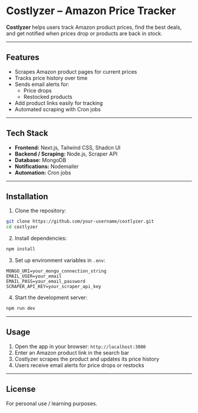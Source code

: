 # Costlyzer – Amazon Price Tracker

**Costlyzer** helps users track Amazon product prices, find the best deals, and get notified when prices drop or products are back in stock.  

---

## Features

- Scrapes Amazon product pages for current prices  
- Tracks price history over time  
- Sends email alerts for:  
  - Price drops  
  - Restocked products  
- Add product links easily for tracking  
- Automated scraping with Cron jobs  

---

## Tech Stack

- **Frontend:** Next.js, Tailwind CSS, Shadcn UI  
- **Backend / Scraping:** Node.js, Scraper API  
- **Database:** MongoDB  
- **Notifications:** Nodemailer  
- **Automation:** Cron jobs  

---

## Installation

1. Clone the repository:  
```bash
git clone https://github.com/your-username/costlyzer.git
cd costlyzer
````

2. Install dependencies:

```bash
npm install
```

3. Set up environment variables in `.env`:

```
MONGO_URI=your_mongo_connection_string
EMAIL_USER=your_email
EMAIL_PASS=your_email_password
SCRAPER_API_KEY=your_scraper_api_key
```

4. Start the development server:

```bash
npm run dev
```

---

## Usage

1. Open the app in your browser: `http://localhost:3000`
2. Enter an Amazon product link in the search bar
3. Costlyzer scrapes the product and updates its price history
4. Users receive email alerts for price drops or restocks

---

## License

For personal use / learning purposes.



